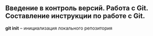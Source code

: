 ## Введение в контроль версий. Работа с Git. Составление инструкции по работе с Git.

**git init** – инициализация локального репозитория
